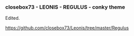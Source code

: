 ### closebox73 - LEONIS - REGULUS - conky theme

Edited.

https://github.com/closebox73/Leonis/tree/master/Regulus
